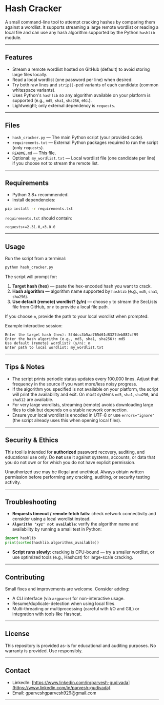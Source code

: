 # Hash Cracker

A small command-line tool to attempt cracking hashes by comparing them against a wordlist. It supports streaming a large remote wordlist or reading a local file and can use any hash algorithm supported by the Python `hashlib` module.

---

## Features

* Stream a remote wordlist hosted on GitHub (default) to avoid storing large files locally.
* Read a local wordlist (one password per line) when desired.
* Try both raw lines and `strip()`-ped variants of each candidate (common whitespace variants).
* Uses Python's `hashlib` so any algorithm available on your platform is supported (e.g., `md5`, `sha1`, `sha256`, etc.).
* Lightweight; only external dependency is `requests`.

---

## Files

* `hash_cracker.py` — The main Python script (your provided code).
* `requirements.txt` — External Python packages required to run the script (only `requests`).
* `README.md` — This file.
* Optional: `my_wordlist.txt` — Local wordlist file (one candidate per line) if you choose not to stream the remote list.

---

## Requirements

* Python 3.8+ recommended.
* Install dependencies:

```bash
pip install -r requirements.txt
```

`requirements.txt` should contain:

```
requests>=2.31.0,<3.0.0
```

---

## Usage

Run the script from a terminal:

```bash
python hash_cracker.py
```

The script will prompt for:

1. **Target hash (hex)** — paste the hex-encoded hash you want to crack.
2. **Hash algorithm** — algorithm name supported by `hashlib` (e.g., `md5`, `sha1`, `sha256`).
3. **Use default (remote) wordlist? (y/n)** — choose `y` to stream the SecLists file from GitHub, or `n` to provide a local file path.

If you choose `n`, provide the path to your local wordlist when prompted.

Example interactive session:

```
Enter the target hash (hex): 5f4dcc3b5aa765d61d8327deb882cf99
Enter the hash algorithm (e.g., md5, sha1, sha256): md5
Use default (remote) wordlist? (y/n): n
Enter path to local wordlist: my_wordlist.txt
```

---

## Tips & Notes

* The script prints periodic status updates every 100,000 lines. Adjust that frequency in the source if you want more/less noisy progress.
* If the algorithm you specified is not available on your platform, the script will print the availability and exit. On most systems `md5`, `sha1`, `sha256`, and `sha512` are available.
* For very large wordlists, streaming (remote) avoids downloading large files to disk but depends on a stable network connection.
* Ensure your local wordlist is encoded in UTF-8 or use `errors="ignore"` (the script already uses this when opening local files).

---

## Security & Ethics

This tool is intended for **authorized** password recovery, auditing, and educational use only. Do **not** use it against systems, accounts, or data that you do not own or for which you do not have explicit permission.

Unauthorized use may be illegal and unethical. Always obtain written permission before performing any cracking, auditing, or security testing activity.

---

## Troubleshooting

* **Requests timeout / remote fetch fails**: check network connectivity and consider using a local wordlist instead.
* **`Algorithm 'xyz' not available`**: verify the algorithm name and availability by running a small test in Python:

```python
import hashlib
print(sorted(hashlib.algorithms_available))
```

* **Script runs slowly**: cracking is CPU-bound — try a smaller wordlist, or use optimized tools (e.g., Hashcat) for large-scale cracking.

---

## Contributing

Small fixes and improvements are welcome. Consider adding:

* A CLI interface (via `argparse`) for non-interactive usage.
* Resume/duplicate-detection when using local files.
* Multi-threading or multiprocessing (careful with I/O and GIL) or integration with tools like Hashcat.

---

## License

This repository is provided as-is for educational and auditing purposes. No warranty is provided. Use responsibly.

---

## Contact

* LinkedIn: [https://www.linkedin.com/in/parvesh-gudivada](https://www.linkedin.com/in/parvesh-gudivada)
* Email: [gparveshgparvesh929@gmail.com](mailto:gparveshgparvesh929@gmail.com)

---
